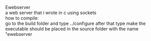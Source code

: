 Ewebserver
<br>
a web server that i wrote in c using sockets
<br>
how to compile:<br>
go to the build folder and type ../configure
after that type make
the executable should be placed in the source folder with the name "ewebserver
